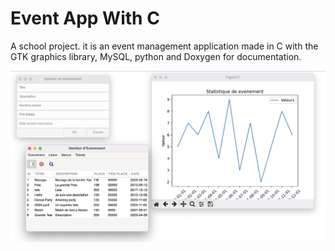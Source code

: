 # Event App With C
A school project. it is an event management application made in C with the GTK graphics library, MySQL, python and Doxygen for documentation.

![alt text](https://raw.githubusercontent.com/saturnedev12/Event_App_With_C/main/assets/illustration.png "Event management application made in C, and Python")
